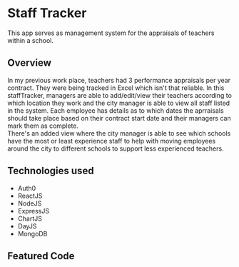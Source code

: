 # Staff Tracker
This app serves as management system for the appraisals of teachers within a school. 
## Overview
In my previous work place, teachers had 3 performance appraisals per year contract. They were being tracked in Excel which isn't that reliable. In this staffTracker, managers are able to add/edit/view their teachers according to which location they work and the city manager is able to view all staff listed in the system. 
Each employee has details as to which dates the aprraisals should take place based on their contract start date and their managers can mark them as complete.  
There's an added view where the city manager is able to see which schools have the most or least experience staff to help with moving employees around the city to different schools to support less experienced teachers. 
## Technologies used

- Auth0
- ReactJS
- NodeJS
- ExpressJS
- ChartJS
- DayJS
- MongoDB

## Featured Code
